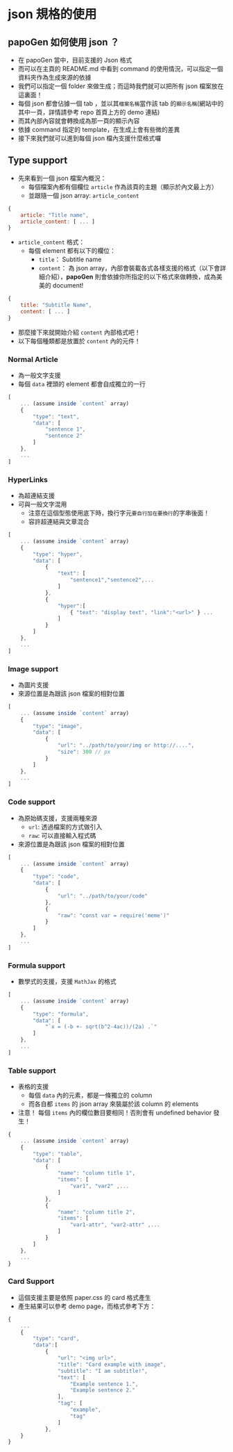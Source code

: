 # json 規格的使用

## papoGen 如何使用 json ？

* 在 papoGen 當中，目前支援的 Json 格式
* 而可以在主頁的 README.md 中看到 command 的使用情況，可以指定一個資料夾作為生成來源的依據
* 我們可以指定一個 folder 來做生成；而這時我們就可以把所有 json 檔案放在這裏面！
* 每個 json 都會佔據一個 tab ，並以其`檔案名稱`當作該 tab 的`顯示名稱`(網站中的其中一頁，詳情請參考 repo 首頁上方的 demo 連結)
* 而其內部內容就會轉換成為那一頁的顯示內容
* 依據 command 指定的 template，在生成上會有些微的差異
* 接下來我們就可以進到每個 json 檔內支援什麼格式囉

## Type support 

* 先來看到一個 json 檔案內概況：
    * 每個檔案內都有個欄位 `article` 作為該頁的主題（顯示於內文最上方）
    * 並跟隨一個 json array: `article_content`
```js
{
    article: "Title name",
    article_content: [ ... ]
}
```

* `article_content` 格式：
    * 每個 element 都有以下的欄位： 
        * `title`： Subtitle name
        * `content`： 為 json array，內部會裝載各式各樣支援的格式（以下會詳細介紹），**papoGen** 則會依據你所指定的以下格式來做轉換，成為美美的 document!
```js
{
    title: "Subtitle Name",
    content: [ ... ]
}
```

* 那麼接下來就開始介紹 `content` 內部格式吧！
* 以下每個種類都是放置於 `content` 內的元件！

### Normal Article
* 為一般文字支援
* 每個 `data` 裡頭的 element 都會自成獨立的一行
```js
[
    ... (assume inside `content` array)
    {
        "type": "text",
        "data": [ 
            "sentence 1",
            "sentence 2"
        ]
    },
    ...
]
```

### HyperLinks
* 為超連結支援
* 可與一般文字混用
    * 注意在這個型態使用底下時，換行字元`要自行加在要換行`的字串後面！
    * 容許超連結與文章混合
```js
[
    ... (assume inside `content` array)
    {
        "type": "hyper",
        "data": [ 
            {
                "text": [
                    "sentence1","sentence2",...
                ]
            },
            {
                "hyper":[
                    { "text": "display text", "link":"<url>" } ...
                ]
            }
        ]
    },
    ...
]
```

### Image support 
* 為圖片支援
* 來源位置是為跟該 json 檔案的相對位置

```js
[
    ... (assume inside `content` array)
    {
        "type": "image",
        "data": [ 
            {
                "url": "../path/to/your/img or http://....",
                "size": 300 // px
            }
        ]
    },
    ...
]
```

### Code support
* 為原始碼支援，支援兩種來源
    * `url`: 透過檔案的方式做引入
    * `raw`: 可以直接輸入程式碼
* 來源位置是為跟該 json 檔案的相對位置

```js
[
    ... (assume inside `content` array)
    {
        "type": "code",
        "data": [ 
            {
                "url": "../path/to/your/code"
            },
            {
                "raw": "const var = require('meme')"
            }
        ]
    },
    ...
]
```

### Formula support
* 數學式的支援，支援 `MathJax` 的格式

```js
[
    ... (assume inside `content` array)
    {
        "type": "formula",
        "data": [
            "`x = (-b +- sqrt(b^2-4ac))/(2a) .`"
        ]
    },
    ...
]

```

### Table support 
* 表格的支援
    * 每個 `data` 內的元素，都是一條獨立的 column
    * 而各自都 `items` 的 json array 來裝屬於該 column 的 elements
* 注意！ 每個 `items` 內的欄位數目要相同！否則會有 undefined behavior 發生！

```js
{
    ... (assume inside `content` array)
    {
        "type": "table",
        "data": [
            {
                "name": "column title 1",
                "items": [
                    "var1", "var2" ,...
                ]
            },
            {
                "name": "column title 2",
                "items": [
                    "var1-attr", "var2-attr" ,...
                ]
            }
        ]
    },
    ...
}
```

### Card Support
* 這個支援主要是依照 paper.css 的 card 格式產生
* 產生結果可以參考 demo page，而格式參考下方：

```js
{
    ...
    {
        "type": "card",
        "data":[
            {
                "url": "<img url>",
                "title": "Card example with image",
                "subtitle": "I am subtitle!",
                "text": [
                    "Example sentence 1.",
                    "Example sentence 2."
                ],
                "tag": [
                    "example",
                    "tag"
                ]
            },
    }
}
```